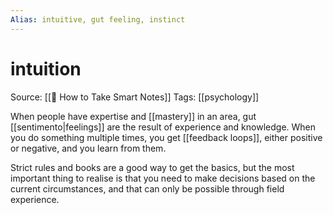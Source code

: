```yaml
---
Alias: intuitive, gut feeling, instinct
---
```

# intuition
Source: [[📕 How to Take Smart Notes]]
Tags: [[psychology]]

When people have expertise and [[mastery]] in an area, gut [[sentimento|feelings]] are the result of experience and knowledge. When you do something multiple times, you get [[feedback loops]], either positive or negative, and you learn from them.

Strict rules and books are a good way to get the basics, but the most important thing to realise is that you need to make decisions based on the current circumstances, and that can only be possible through field experience.
